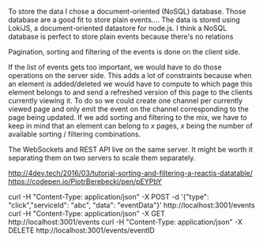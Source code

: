 To store the data I chose a document-oriented (NoSQL) database.
Those database are a good fit to store plain events....
The data is stored using LokiJS, a document-oriented datastore for node.js. I think a NoSQL database is perfect to store
plain events because there's no relations 

Pagination, sorting and filtering of the events is done on the client side.

If the list of events gets too important, we would have to do those operations on the server side.
This adds a lot of constraints because when an element is added/deleted we would have to compute to which page this element 
belongs to and send a refreshed version of this page to the clients currently viewing it.
To do so we could create one channel per currently viewed page and only emit the event on the channel corresponding to the
page being updated.
If we add sorting and filtering to the mix, we have to keep in mind that an element can belong to _x_ pages, _x_ being the
number of available sorting / filtering combinations.

The WebSockets and REST API live on the same server. It might be worth it separating them on two servers to scale them
separately.

http://4dev.tech/2016/03/tutorial-sorting-and-filtering-a-reactjs-datatable/
https://codepen.io/PiotrBerebecki/pen/pEYPbY

curl -H "Content-Type: application/json" -X POST -d '{"type": "click","serviceId": "abc", "data": "eventData"}' http://localhost:3001/events
curl -H "Content-Type: application/json" -X GET http://localhost:3001/events
curl -H "Content-Type: application/json" -X DELETE http://localhost:3001/events/eventID